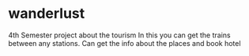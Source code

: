 # wanderlust
4th Semester project about the tourism
In this you can get the trains between any stations.
Can get the info about the places
and book hotel
